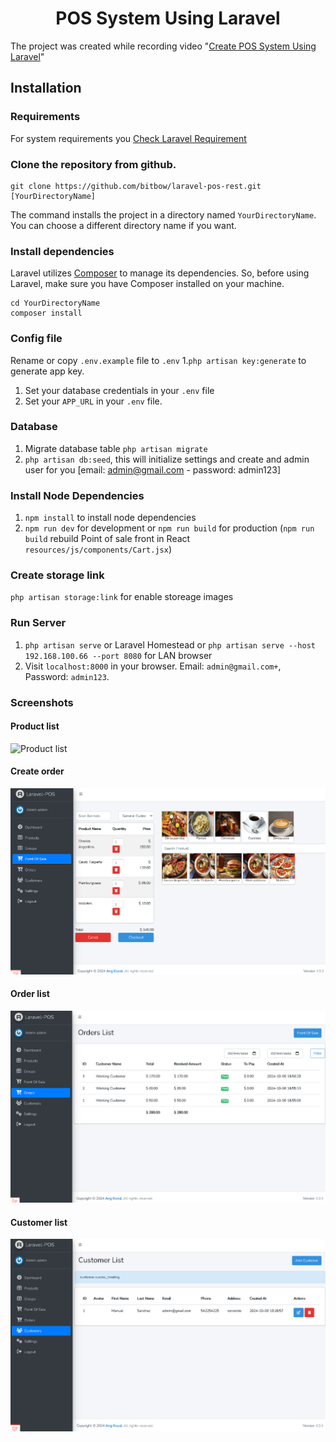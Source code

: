 <p align="center">
    <h1 align="center">POS System Using Laravel</h1>
</p>

The project was created while recording video "[Create POS System Using Laravel](https://www.youtube.com/watch?v=Y_NRk0lOOJc&list=PL2hV0q47BY-G9f5xG9Vq-wGjSyy1BekOv)"

## Installation

### Requirements

For system requirements you [Check Laravel Requirement](https://laravel.com/docs/10.x/deployment#server-requirements)

### Clone the repository from github.

    git clone https://github.com/bitbow/laravel-pos-rest.git [YourDirectoryName]

The command installs the project in a directory named `YourDirectoryName`. You can choose a different
directory name if you want.

### Install dependencies

Laravel utilizes [Composer](https://getcomposer.org/) to manage its dependencies. So, before using Laravel, make sure you have Composer installed on your machine.

    cd YourDirectoryName
    composer install

### Config file

Rename or copy `.env.example` file to `.env` 1.`php artisan key:generate` to generate app key.

1. Set your database credentials in your `.env` file
1. Set your `APP_URL` in your `.env` file.

### Database

1. Migrate database table `php artisan migrate`
1. `php artisan db:seed`, this will initialize settings and create and admin user for you [email: admin@gmail.com - password: admin123]

### Install Node Dependencies

1. `npm install` to install node dependencies
1. `npm run dev` for development or `npm run build` for production (`npm run build` rebuild Point of sale front in React `resources/js/components/Cart.jsx`) 

### Create storage link

`php artisan storage:link` for enable storeage images

### Run Server

1. `php artisan serve` or Laravel Homestead or `php artisan serve --host 192.168.100.66 --port 8080` for LAN browser
1. Visit `localhost:8000` in your browser. Email: `admin@gmail.com+`, Password: `admin123`.

### Screenshots

#### Product list

![Product list](https://raw.githubusercontent.com/bitbow/laravel-pos-rest/master/screenshots/products_list.png)

#### Create order

![Create order](https://raw.githubusercontent.com/bitbow/laravel-pos-rest/master/screenshots/pos.png)

#### Order list

![Order list](https://raw.githubusercontent.com/bitbow/laravel-pos-rest/master/screenshots/order_list.png)

#### Customer list

![Customer list](https://raw.githubusercontent.com/bitbow/laravel-pos-rest/master/screenshots/customer_list.png)
